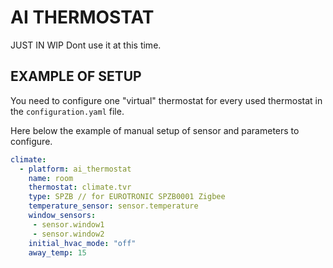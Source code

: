 # AI THERMOSTAT

JUST IN WIP Dont use it at this time.

## EXAMPLE OF SETUP
You need to configure one "virtual" thermostat for every used thermostat in the `configuration.yaml` file.

Here below the example of manual setup of sensor and parameters to configure.
```yaml
climate:
  - platform: ai_thermostat
    name: room
    thermostat: climate.tvr
    type: SPZB // for EUROTRONIC SPZB0001 Zigbee
    temperature_sensor: sensor.temperature
    window_sensors:
     - sensor.window1
     - sensor.window2
    initial_hvac_mode: "off"
    away_temp: 15
```

